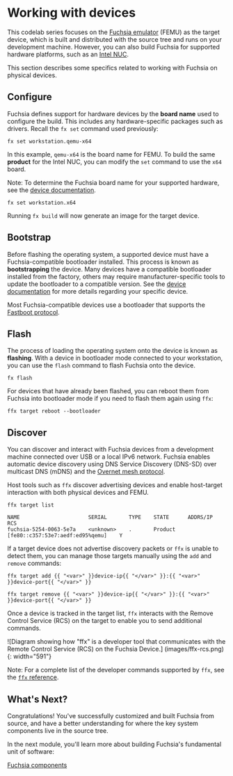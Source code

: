# Working with devices

This codelab series focuses on the
[Fuchsia emulator](/docs/development/build/emulator.md) (FEMU) as the target
device, which is built and distributed with the source tree and runs on your
development machine. However, you can also build Fuchsia for supported hardware
platforms, such as an [Intel NUC](/docs/development/hardware/intel_nuc.md).

This section describes some specifics related to working with Fuchsia on
physical devices.

## Configure

Fuchsia defines support for hardware devices by the **board name** used to
configure the build. This includes any hardware-specific packages such as
drivers. Recall the `fx set` command used previously:

```posix-terminal
fx set workstation.qemu-x64
```

In this example, `qemu-x64` is the board name for FEMU. To build the same
**product** for the Intel NUC, you can modify the `set` command to use the
`x64` board.

Note: To determine the Fuchsia board name for your supported hardware, see the
[device documentation](/docs/development/hardware/paving.md).

```posix-terminal
fx set workstation.x64
```

Running `fx build` will now generate an image for the target device.

## Bootstrap

Before flashing the operating system, a supported device must have a
Fuchsia-compatible bootloader installed. This process is known as
**bootstrapping** the device. Many devices have a compatible bootloader
installed from the factory, others may require manufacturer-specific tools to
update the bootloader to a compatible version.
See the [device documentation](/docs/development/hardware/paving.md) for more
details regarding your specific device.

<aside class="key-point">
Most Fuchsia-compatible devices use a bootloader that supports the
<a href="/docs/contribute/governance/rfcs/0081_fastboot_boot">Fastboot protocol</a>.
</aside>

## Flash

The process of loading the operating system onto the device is known as
**flashing**. With a device in bootloader mode connected to your workstation,
you can use the `flash` command to flash Fuchsia onto the device.

```posix-terminal
fx flash
```

For devices that have already been flashed, you can reboot them from Fuchsia
into bootloader mode if you need to flash them again using `ffx`:

```posix-terminal
ffx target reboot --bootloader
```

## Discover

You can discover and interact with Fuchsia devices from a development machine
connected over USB or a local IPv6 network. Fuchsia enables automatic device
discovery using DNS Service Discovery (DNS-SD) over multicast DNS (mDNS) and
the [Overnet mesh protocol](/src/connectivity/overnet/).

Host tools such as `ffx` discover advertising devices and enable host-target
interaction with both physical devices and FEMU.


```posix-terminal
ffx target list
```

```none {:.devsite-disable-click-to-copy}
NAME                      SERIAL       TYPE    STATE      ADDRS/IP                            RCS
fuchsia-5254-0063-5e7a    <unknown>    .       Product    [fe80::c357:53e7:aedf:ed95%qemu]    Y
```


If a target device does not advertise discovery packets or `ffx` is unable to
detect them, you can manage those targets manually using the `add` and `remove`
commands:

```posix-terminal
ffx target add {{ "<var>" }}device-ip{{ "</var>" }}:{{ "<var>" }}device-port{{ "</var>" }}

ffx target remove {{ "<var>" }}device-ip{{ "</var>" }}:{{ "<var>" }}device-port{{ "</var>" }}
```

Once a device is tracked in the target list, `ffx` interacts with the Remove
Control Service (RCS) on the target to enable you to send additional commands.

![Diagram showing how "ffx" is a developer tool that communicates with the
Remote Control Service (RCS) on the Fuchsia Device.]
(images/ffx-rcs.png){: width="591"}


Note: For a complete list of the developer commands supported by `ffx`, see
the [`ffx` reference](https://fuchsia.dev/reference/tools/sdk/ffx.md).

## What's Next?

Congratulations! You've successfully customized and built Fuchsia from source,
and have a better understanding for where the key system components live in the
source tree.

In the next module, you'll learn more about building Fuchsia's fundamental unit
of software:

<a class="button button-primary"
    href="/docs/get-started/learn/components">Fuchsia components</a>
